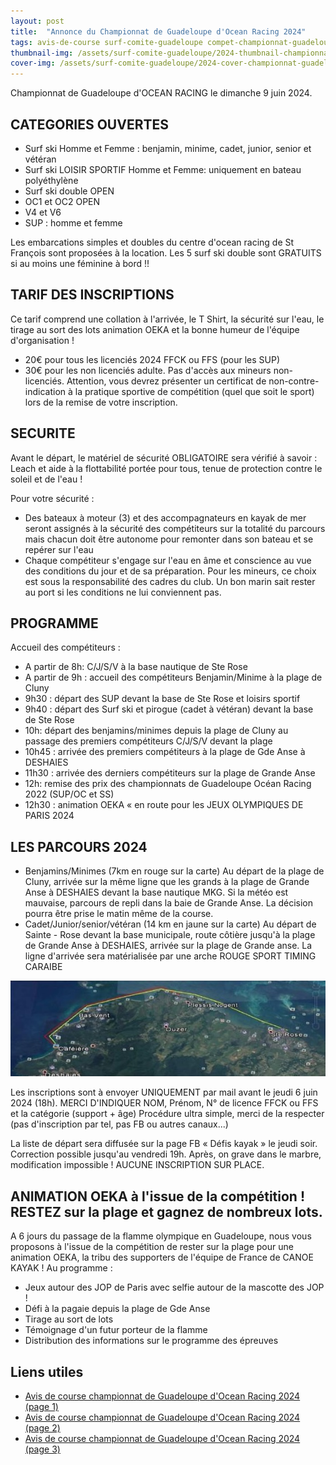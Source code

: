 ```yaml
---
layout: post
title:  "Annonce du Championnat de Guadeloupe d'Ocean Racing 2024"
tags: avis-de-course surf-comite-guadeloupe compet-championnat-guadeloupe-ocean-racing-2024 commune-sainte-rose commune-deshaies
thumbnail-img: /assets/surf-comite-guadeloupe/2024-thumbnail-championnat-guadeloupe-ocean-racing.jpg
cover-img: /assets/surf-comite-guadeloupe/2024-cover-championnat-guadeloupe-ocean-racing.jpg
---
```


Championnat de Guadeloupe d'OCEAN RACING le dimanche 9 juin 2024.

## CATEGORIES OUVERTES
* Surf ski Homme et Femme : benjamin, minime, cadet, junior, senior et vétéran
* Surf ski LOISIR SPORTIF Homme et Femme: uniquement en bateau polyéthylène
* Surf ski double OPEN
* OC1 et OC2 OPEN
* V4 et V6
* SUP : homme et femme
 
Les embarcations simples et doubles du centre d'ocean racing de St François sont proposées à la location. Les 5 surf ski double sont GRATUITS si au moins une féminine à bord !!

## TARIF DES INSCRIPTIONS

Ce tarif comprend une collation à l'arrivée, le T Shirt, la sécurité sur l'eau, le tirage au sort des lots animation
OEKA et la bonne humeur de l'équipe d'organisation !

* 20€ pour tous les licenciés 2024 FFCK ou FFS (pour les SUP)
* 30€ pour les non licenciés adulte. Pas d'accès aux mineurs non-licenciés. Attention, vous devrez présenter un certificat de non-contre-indication à la pratique sportive de compétition (quel que soit le sport) lors de la remise de votre inscription.

## SECURITE

Avant le départ, le matériel de sécurité OBLIGATOIRE sera vérifié à savoir : Leach et aide à la flottabilité portée pour tous, tenue de protection contre le soleil et de l'eau !

Pour votre sécurité :
* Des bateaux à moteur (3) et des accompagnateurs en kayak de mer seront assignés à la sécurité des compétiteurs sur la totalité du parcours mais chacun doit être autonome pour remonter dans son bateau et se repérer sur l'eau
* Chaque compétiteur s'engage sur l'eau en âme et conscience au vue des conditions du jour et de sa préparation. Pour les mineurs, ce choix est sous la responsabilité des cadres du club. Un bon marin sait rester au port si les conditions ne lui conviennent pas.

## PROGRAMME

Accueil des compétiteurs :
* A partir de 8h: C/J/S/V à la base nautique de Ste Rose
* A partir de 9h : accueil des compétiteurs Benjamin/Minime à la plage de Cluny
* 9h30 : départ des SUP devant la base de Ste Rose et loisirs sportif
* 9h40 : départ des Surf ski et pirogue (cadet à vétéran) devant la base de Ste Rose
* 10h: départ des benjamins/minimes depuis la plage de Cluny au passage des premiers compétiteurs C/J/S/V devant la plage
* 10h45 : arrivée des premiers compétiteurs à la plage de Gde Anse à DESHAIES
* 11h30 : arrivée des derniers compétiteurs sur la plage de Grande Anse
* 12h: remise des prix des championnats de Guadeloupe Océan Racing 2022 (SUP/OC
et SS)
* 12h30 : animation OEKA « en route pour les JEUX OLYMPIQUES DE PARIS 2024

## LES PARCOURS 2024

* Benjamins/Minimes (7km en rouge sur la carte) Au départ de la plage de Cluny, arrivée sur la même ligne que les grands à la plage de Grande Anse à DESHAIES devant la base nautique MKG. Si la météo est mauvaise, parcours de repli dans la baie de Grande Anse. La décision pourra être prise le matin même de la course.
* Cadet/Junior/senior/vétéran (14 km en jaune sur la carte) Au départ de Sainte - Rose devant la base municipale, route côtière jusqu'à la plage de Grande Anse à DESHAIES, arrivée sur la plage de Grande anse. La ligne d'arrivée sera matérialisée par une arche ROUGE SPORT TIMING CARAIBE

![Parcours](/assets/surf-comite-guadeloupe/2024-parcours-championnat-guadeloupe-ocean-racing.jpg)

Les inscriptions sont à envoyer UNIQUEMENT par mail avant le jeudi 6 juin 2024 (18h). MERCI D'INDIQUER NOM, Prénom, N° de licence FFCK ou FFS et la catégorie (support + âge) Procédure ultra simple, merci de la respecter (pas d'inscription par tel, pas FB ou autres canaux...)

La liste de départ sera diffusée sur la page FB « Défis kayak » le jeudi soir. Correction possible jusqu'au vendredi 19h. Après, on grave dans le marbre, modification impossible !
AUCUNE INSCRIPTION SUR PLACE.

## ANIMATION OEKA à l'issue de la compétition ! RESTEZ sur la plage et gagnez de nombreux lots.

A 6 jours du passage de la flamme olympique en Guadeloupe, nous vous proposons à l'issue de la compétition de rester sur la plage pour une animation OEKA, la tribu des supporters de l'équipe de France de CANOE KAYAK ! Au programme :
* Jeux autour des JOP de Paris avec selfie autour de la mascotte des JOP !
* Défi à la pagaie depuis la plage de Gde Anse
* Tirage au sort de lots
* Témoignage d'un futur porteur de la flamme
* Distribution des informations sur le programme des épreuves

## Liens utiles

* [Avis de course championnat de Guadeloupe d'Ocean Racing 2024 (page 1)](/assets/surf-comite-guadeloupe/2024-avis-course-p1-championnat-guadeloupe-ocean-racing.jpeg)
* [Avis de course championnat de Guadeloupe d'Ocean Racing 2024 (page 2)](/assets/surf-comite-guadeloupe/2024-avis-course-p2-championnat-guadeloupe-ocean-racing.jpeg)
* [Avis de course championnat de Guadeloupe d'Ocean Racing 2024 (page 3)](/assets/surf-comite-guadeloupe/2024-avis-course-p3-championnat-guadeloupe-ocean-racing.jpeg)
